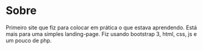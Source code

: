 # Sobre

Primeiro site que fiz para colocar em prática o que estava aprendendo. Está mais para uma simples landing-page. Fiz usando bootstrap 3, html, css, js e um pouco de php.
